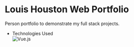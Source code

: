 # Louis Houston Web Portfolio
 Person portfolio to demonstrate my full stack projects.
 * Technologies Used <br>
  ![Vue.js]







[Vue.js]: https://img.shields.io/badge/Vue.js-35495E?style=for-the-badge&logo=vuedotjs&logoColor=4FC08D
[Vue-url]: https://vuejs.org/